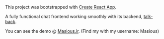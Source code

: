 This project was bootstrapped with [Create React App](https://github.com/facebook/create-react-app).

A fully functional chat frontend working smoothly with its backend, [talk-back](https://github.com/masious/talk-back/).

You can see the demo @ [Masious.ir](http://masious.ir).
(Find my with my username: Masious)

